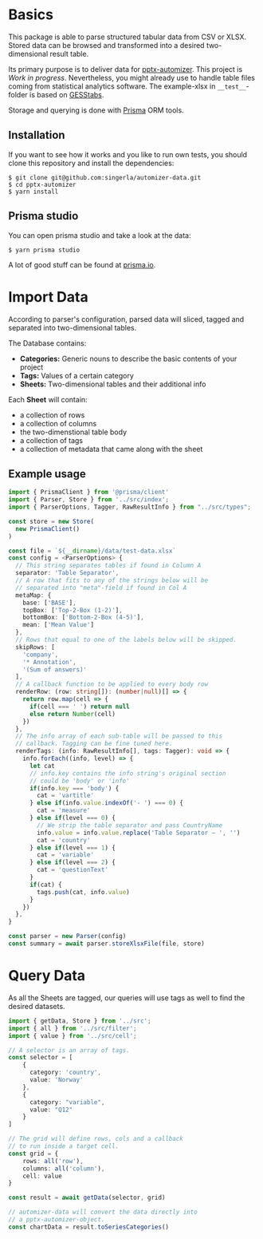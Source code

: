 # Basics
This package is able to parse structured tabular data from CSV or XLSX.
Stored data can be browsed and transformed into a desired two-dimensional result table.

Its primary purpose is to deliver data for [pptx-automizer](https://github.com/singerla/pptx-automizer).
This project is *Work in progress*.
Nevertheless, you might already use to handle table files coming from statistical analytics software.
The example-xlsx in `__test__`-folder is based on [GESStabs](https://gessgroup.de/software/gesstabs/).

Storage and querying is done with [Prisma](https://github.com/prisma/prisma) ORM tools.

## Installation
If you want to see how it works and you like to run own tests, you should clone this repository and install the dependencies:
```
$ git clone git@github.com:singerla/automizer-data.git
$ cd pptx-automizer
$ yarn install
```

## Prisma studio
You can open prisma studio and take a look at the data:
```
$ yarn prisma studio
```
A lot of good stuff can be found at [prisma.io](https://www.prisma.io/).

# Import Data
According to parser's configuration, parsed data will sliced, tagged and separated into two-dimensional tables.

The Database contains:
- __Categories:__ Generic nouns to describe the basic contents of your project 
- __Tags:__ Values of a certain category
- __Sheets:__ Two-dimensional tables and their additional info

Each __Sheet__ will contain:
- a collection of rows
- a collection of columns
- the two-dimenstional table body
- a collection of tags
- a collection of metadata that came along with the sheet

## Example usage
```ts
import { PrismaClient } from '@prisma/client'
import { Parser, Store } from '../src/index';
import { ParserOptions, Tagger, RawResultInfo } from "../src/types";

const store = new Store(
  new PrismaClient()
)

const file = `${__dirname}/data/test-data.xlsx`
const config = <ParserOptions> {
  // This string separates tables if found in Column A
  separator: 'Table Separator',
  // A row that fits to any of the strings below will be
  // separated into "meta"-field if found in Col A
  metaMap: {
    base: ['BASE'],
    topBox: ['Top-2-Box (1-2)'],
    bottomBox: ['Bottom-2-Box (4-5)'],
    mean: ['Mean Value']
  },
  // Rows that equal to one of the labels below will be skipped.
  skipRows: [
    'company',
    '* Annotation',
    '(Sum of answers)'
  ],
  // A callback function to be applied to every body row
  renderRow: (row: string[]): (number|null)[] => {
    return row.map(cell => {
      if(cell === ' ') return null
      else return Number(cell)
    })
  },
  // The info array of each sub-table will be passed to this
  // callback. Tagging can be fine tuned here.
  renderTags: (info: RawResultInfo[], tags: Tagger): void => {
    info.forEach((info, level) => {
      let cat
      // info.key contains the info string's original section
      // could be 'body' or 'info'
      if(info.key === 'body') {
        cat = 'vartitle'
      } else if(info.value.indexOf('- ') === 0) {
        cat = 'measure'
      } else if(level === 0) {
        // We strip the table separator and pass CountryName
        info.value = info.value.replace('Table Separator – ', '')
        cat = 'country'
      } else if(level === 1) {
        cat = 'variable'
      } else if(level === 2) {
        cat = 'questionText'
      }
      if(cat) {
        tags.push(cat, info.value)
      }
    })
  },
}

const parser = new Parser(config)
const summary = await parser.storeXlsxFile(file, store)
```
# Query Data
As all the Sheets are tagged, our queries will use tags as well to find the desired datasets.

```ts
import { getData, Store } from '../src';
import { all } from '../src/filter';
import { value } from '../src/cell';

// A selector is an array of tags.
const selector = [
    {
      category: 'country',
      value: 'Norway'
    },
    {
      category: "variable",
      value: "Q12"
    }
]

// The grid will define rows, cols and a callback
// to run inside a target cell.
const grid = {
    rows: all('row'),
    columns: all('column'),
    cell: value
}

const result = await getData(selector, grid)

// automizer-data will convert the data directly into
// a pptx-automizer-object. 
const chartData = result.toSeriesCategories()
```

